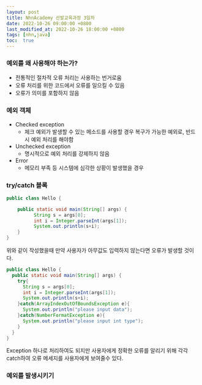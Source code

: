 ```yaml
---
layout: post
title: NhnAcademy 선발교육과정 3일차
date: 2022-10-26 09:00:00 +0800
last_modified_at: 2022-10-26 18:00:00 +0800
tags: [nhn,java]
toc:  true
---
```


### 예외를 왜 사용해야 하는가?
- 전통적인 절차적 오류 처리는 사용하는 번거로움
- 오류 처리를 위한 코드에서 오류를 일으킬 수 있음
- 오류가 의미를 포함하지 않음

### 예외 객체
- Checked exception
  - 체크 예외가 발생할 수 있는 메소드를 사용할 경우 복구가 가능한 예외로, 반드시 예외 처리를 해야함
- Unchecked exception
  - 명시적으로 예외 처리를 강제하지 않음
- Error
  - 메모리 부족 등 시스템에 심각한 상황이 발생했을 경우

### try/catch 블록
```java
public class Hello {

    public static void main(String[] args) {
          String s = args[0];
          int i = Integer.parseInt(args[1]);
          System.out.println(s+i);
    }
}
```
위와 같이 작성했을때 만약 사용자가 아무값도 입력하지 않는다면 오류가 발생할 것이다.
```java
public class Hello {
  public static void main(String[] args) {
    try{
      String s = args[0];
      int i = Integer.parseInt(args[1]);
      System.out.println(s+i);
    }catch(ArrayIndexOutOfBoundsException e){
      System.out.println("please input data");
    }catch(NumberFormatException e){
      System.out.println("please input int type");
    }
  }
}
```
Exception 하나로 처리하여도 되지만 사용자에게 정확한 오류를 알리기 위해 각각 catch하여 오류 메세지를 사용자에게 보여줄수 있다.

### 예외를 발생시키기
